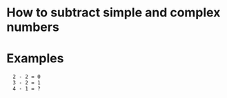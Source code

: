 # How to subtract simple and complex numbers

# Examples
      2 - 2 = 0
      3 - 2 = 1
      4 - 1 = ?
